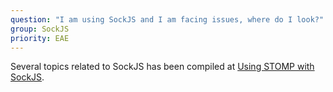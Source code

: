 ```yaml
---
question: "I am using SockJS and I am facing issues, where do I look?"
group: SockJS
priority: EAE
---
```


Several topics related to SockJS has been compiled at
[Using STOMP with SockJS](/guide/stompjs/rx-stomp/ng2-stompjs/using-stomp-with-sockjs.html).
